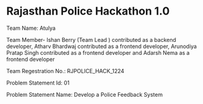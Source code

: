 # Rajasthan Police Hackathon 1.0

Team Name: Atulya

Team Member- Ishan Berry (Team Lead ) contributed as a backend developer, Atharv Bhardwaj contributed as a frontend developer, Arunodiya Pratap Singh contributed as a frontend developer and
Adarsh Nema as a frontend developer 

Team Regestration No.: RJPOLICE_HACK_1224

Problem Statement Id: 01

Problem Statement Name: Develop a Police Feedback System
